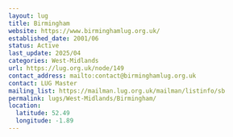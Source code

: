 ```yaml
---
layout: lug
title: Birmingham
website: https://www.birminghamlug.org.uk/
established_date: 2001/06
status: Active
last_update: 2025/04
categories: West-Midlands
url: https://lug.org.uk/node/149
contact_address: mailto:contact@birminghamlug.org.uk
contact: LUG Master
mailing_list: https://mailman.lug.org.uk/mailman/listinfo/sb
permalink: lugs/West-Midlands/Birmingham/
location:
  latitude: 52.49
  longitude: -1.89
---
```

